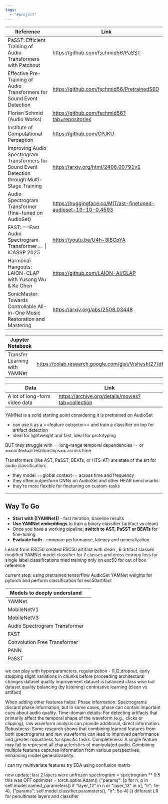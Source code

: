 ```yaml
---
tags:
  - "#project"
---
```


| Reference                                                                                       | Link                                                           |
| ----------------------------------------------------------------------------------------------- | -------------------------------------------------------------- |
| PaSST: Efficient Training of Audio Transformers with Patchout                                   | https://github.com/fschmid56/PaSST                             |
| Effective Pre-Training of Audio Transformers for Sound Event Detection                          | https://github.com/fschmid56/PretrainedSED                     |
| Florian Schmid (Audio Works)                                                                    | https://github.com/fschmid56?tab=repositories                  |
| Institute of Computational Perception                                                           | https://github.com/CPJKU                                       |
| Improving Audio Spectrogram Transformers for Sound Event Detection through Multi-Stage Training | https://arxiv.org/html/2408.00791v1                            |
| Audio Spectrogram Transformer (fine-tuned on AudioSet)                                          | https://huggingface.co/MIT/ast-finetuned-audioset-10-10-0.4593 |
| FAST: ==Fast Audio Spectrogram Transformer== \| ICASSP 2025                                     | https://youtu.be/U4h-8lBCpYA                                   |
| Harmonai Hangouts: LAION-CLAP with Yusong Wu & Ke Chen                                          | https://github.com/LAION-AI/CLAP                               |
| SonicMaster: Towards Controllable All-in-One Music Restoration and Mastering                    | https://arxiv.org/abs/2508.03448                               |

| Jupyter Notebook              | Link                                                                                                                   |
| ----------------------------- | ---------------------------------------------------------------------------------------------------------------------- |
| Transfer Learning with YAMNet | https://colab.research.google.com/gist/Vishesht27/df4ecd6aa06a31e94809201ada7780fb/transfer_learning_with_yamnet.ipynb |

| Data                          | Link                                              |
| ----------------------------- | ------------------------------------------------- |
| A lot of long-form video data | https://archive.org/details/movies?tab=collection |

YAMNet is a solid starting point considering it is pretrained on AudioSet
- can use it as a ==feature extractor== and train a classifier on top for artifact detection
- ideal for lightweight and fast, ideal for prototyping

BUT they struggle with ==long-range temporal dependencies== or ==contextual relationships== across time.

Transformers (like AST, PaSST, BEATs, or HTS-AT) are state of the art for audio classification:
- they model ==global context== across time and frequency
- they often outperform CNNs on AudioSet and other HEAR benchmarks
- they're more flexible for finetuning on custom-tasks

---
Way To Go
---
- **Start with [[YAMNet]]** - fast iteration, baseline results
- **Use YAMNet embeddings** to train a binary classifier (artifact vs clean)
- Once you have a working pipeline, **switch to AST, PaSST or BEATs** for fine-tuning
- **Evaluate both** - compare performance, latency and generalization


Learnt from ESC50
created ESC50 artifact with clean , 6 artifact classes
modified YAMNet model classifier for 7 classes and cross entropy loss for single label classifications
tried training only on esc50 for out of box reference

current step: using pretrained tensorflow AudioSet YAMNet weights for pytorch and perform classification for esc50artifact


| Models to deeply understand   |     |
| ----------------------------- | --- |
| YAMNet                        |     |
| MobileNetV1                   |     |
| MobileNetV3                   |     |
| Audio Spectrogram Transformer |     |
| FAST                          |     |
| Convolution Free Transformer  |     |
| PANN                          |     |
| PaSST                         |     |

we can play with 
hyperparameters, 
regularization - l1,l2,dropout, early stopping
slight variations in chunks before proceeding
architectural changes
dataset quality improvement
dataset is balanced class wise but dataset quality balancing (by listening)
contrastive learning (clean vs artifact)

When adding other features helps:
Phase information: Spectrograms discard phase information, but in some cases, phase can contain important cues about audio quality.
Time-domain details: For detecting artifacts that primarily affect the temporal shape of the waveform (e.g., clicks or clipping), raw waveform analysis can provide additional, direct information.
Robustness: Some research shows that combining learned features from both spectrograms and raw waveforms can lead to improved performance and greater robustness for specific tasks.
Completeness: A single feature may fail to represent all characteristics of manipulated audio. Combining multiple features captures information from various perspectives, enhancing model generalizability.

i can try multivariate features
try EDA using confusion matrix

new update:
last 2 layers were unfrozen
spectrogram = spectrogram ** 0.5 this was OFF
optimizer = torch.optim.Adam([
            {"params": [p for n, p in self.model.named_parameters() if "layer_12" in n or "layer_13" in n], "lr": 1e-4},
            {"params": self.model.classifier.parameters(), "lr": 5e-4}
        ])
different LR for penultimate layers and classifier